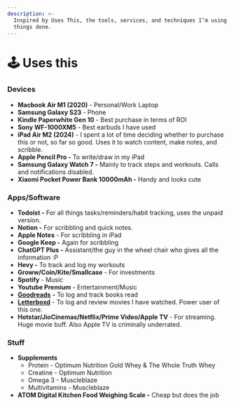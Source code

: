 ```yaml
---
description: >-
  Inspired by Uses This, the tools, services, and techniques I’m using to get
  things done.
---
```


# 🕹️ Uses this

### Devices&#x20;

* **Macbook Air M1 (2020)** - Personal/Work Laptop&#x20;
* **Samsung Galaxy S23** - Phone&#x20;
* **Kindle Paperwhite Gen 10** - Best purchase in terms of ROI&#x20;
* **Sony WF-1000XM5** - Best earbuds I have used&#x20;
* **iPad Air M2 (2024)** - I spent a lot of time deciding whether to purchase this or not, so far so good. Uses it to watch content, make notes, and scribble.&#x20;
* **Apple Pencil Pro -** To write/draw in my iPad
* **Samsung Galaxy Watch 7 -** Mainly to track steps and workouts. Calls and notifications disabled.&#x20;
* **Xiaomi Pocket Power Bank 10000mAh -** Handy and looks cute

### Apps/Software

* **Todoist -** For all things tasks/reminders/habit tracking, uses the unpaid version.&#x20;
* **Notion -** For scribbling and quick notes.&#x20;
* **Apple Notes** - For scribbling in iPad&#x20;
* **Google Keep -** Again for scribbling
* **ChatGPT Plus -** Assistant/the guy in the wheel chair who gives all the information :P&#x20;
* **Hevy -** To track and log my workouts&#x20;
* **Groww/Coin/Kite/Smallcase** - For investments&#x20;
* **Spotify** - Music&#x20;
* **Youtube Premium** - Entertainment/Music
* [**Goodreads**](http://goodreads.com/sjaykh) **-** To log and track books read&#x20;
* [**Letterboxd**](https://letterboxd.com/sjaykh/) - To log and review movies I have watched. Power user of this one.&#x20;
* **Hotstar/JioCinemas/Netflix/Prime Video/Apple TV** - For streaming. Huge movie buff. Also Apple TV is criminally underrated.&#x20;

### Stuff

* **Supplements**
  * Protein - Optimum Nutrition Gold Whey & The Whole Truth Whey&#x20;
  * Creatine - Optimum Nutrition&#x20;
  * Omega 3 - Muscleblaze&#x20;
  * Multivitamins - Muscleblaze&#x20;
* **ATOM Digital Kitchen Food Weighing Scale -** Cheap but does the job





